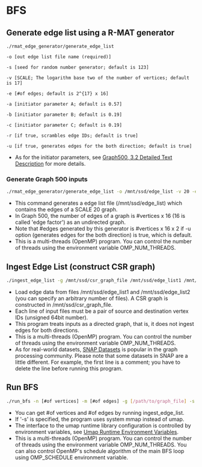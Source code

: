 
# BFS

## Generate edge list using a R-MAT generator

```
./rmat_edge_generator/generate_edge_list

-o [out edge list file name (required)]

-s [seed for random number generator; default is 123]

-v [SCALE; The logarithm base two of the number of vertices; default is 17]

-e [#of edges; default is 2^{17} x 16]

-a [initiator parameter A; default is 0.57]

-b [initiator parameter B; default is 0.19]

-c [initiator parameter C; default is 0.19]

-r [if true, scrambles edge IDs; default is true]

-u [if true, generates edges for the both direction; default is true]
```

* As for the initiator parameters, see [Graph500, 3.2 Detailed Text Description](https://graph500.org/?page_id=12#sec-3_2) for more details.

### Generate Graph 500 inputs

```bash
./rmat_edge_generator/generate_edge_list -o /mnt/ssd/edge_list -v 20 -e $((2**20*16))
````

* This command generates a edge list file (/mnt/ssd/edge_list) which contains the edges of a SCALE 20 graph.
* In Graph 500, the number of edges of a graph is \#vertices x 16 (16 is called 'edge factor') as an undirected graph.
* Note that \#edges generated by this generator is \#vertices x 16 x 2 if -u option (generates edges for the both direction) is true, which is default.
* This is a multi-threads (OpenMP) program. You can control the number of threads using the environment variable OMP\_NUM\_THREADS.


## Ingest Edge List (construct CSR graph)

```bash
./ingest_edge_list -g /mnt/ssd/csr_graph_file /mnt/ssd/edge_list1 /mnt/ssd/edge_list2
```

* Load edge data from files /mnt/ssd/edge\_list1 and /mnt/ssd/edge\_list2 (you can specify an arbitrary number of files). A CSR graph is constructed in /mnt/ssd/csr\_graph\_file.
* Each line of input files must be a pair of source and destination vertex IDs (unsigned 64bit number).
* This program treats inputs as a directed graph, that is, it does not ingest edges for both directions.
* This is a multi-threads (OpenMP) program. You can control the number of threads using the environment variable OMP\_NUM\_THREADS.
* As for real-world datasets, [SNAP Datasets](http://snap.stanford.edu/data/index.html) is popular in the graph processing community. Please note that some datasets in SNAP are a little different. For example, the first line is a comment; you have to delete the line before running this program.


## Run BFS

```bash
./run_bfs -n [#of vertices] -m [#of edges] -g [/path/to/graph_file] -s
```

* You can get #of vertices and #of edges by running ingest\_edge\_list.
* If '-s' is specified, the program uses system mmap instead of umap.
* The interface to the umap runtime library configuration is controlled by environment variables, see [Umap Runtime Environment Variables](https://llnl-umap.readthedocs.io/en/develop/environment_variables.html).
* This is a multi-threads (OpenMP) program. You can control the number of threads using the environment variable OMP\_NUM\_THREADS. You can also control OpenMP's schedule algorithm of the main BFS loop using OMP\_SCHEDULE environment variable.